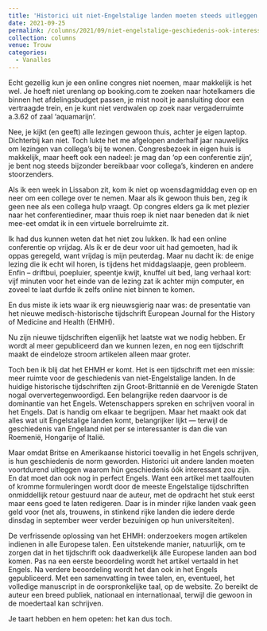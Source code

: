 ```yaml
---
title: 'Historici uit niet-Engelstalige landen moeten steeds uitleggen waarom hún geschiedenis óók interessant is'
date: 2021-09-25
permalink: /columns/2021/09/niet-engelstalige-geschiedenis-ook-interessant/
collection: columns
venue: Trouw
categories:
  - Vanalles
---
```


Echt gezellig kun je een online congres niet noemen, maar makkelijk is het wel. Je hoeft niet urenlang op booking.com te zoeken naar hotelkamers die binnen het afdelingsbudget passen, je mist nooit je aansluiting door een vertraagde trein, en je kunt niet verdwalen op zoek naar vergaderruimte a.3.62 of zaal ‘aquamarijn’.

Nee, je kijkt (en geeft) alle lezingen gewoon thuis, achter je eigen laptop. Dichterbij kan niet. Toch lukte het me afgelopen anderhalf jaar nauwelijks om lezingen van collega’s bij te wonen. Congresbezoek in eigen huis is makkelijk, maar heeft ook een nadeel: je mag dan ‘op een conferentie zijn’, je bent nog steeds bijzonder bereikbaar voor collega’s, kinderen en andere stoorzenders.

Als ik een week in Lissabon zit, kom ik niet op woensdagmiddag even op en neer om een college over te nemen. Maar als ik gewoon thuis ben, zeg ik geen nee als een collega hulp vraagt. Op congres elders ga ik met plezier naar het conferentiediner, maar thuis roep ik niet naar beneden dat ik niet mee-eet omdat ik in een virtuele borrelruimte zit.

Ik had dus kunnen weten dat het niet zou lukken. Ik had een online conferentie op vrijdag. Als ik er de deur voor uit had gemoeten, had ik oppas geregeld, want vrijdag is mijn peuterdag. Maar nu dacht ik: de enige lezing die ik echt wil horen, is tijdens het middagslaapje, geen probleem. Enfin – driftbui, poepluier, speentje kwijt, knuffel uit bed, lang verhaal kort: vijf minuten voor het einde van de lezing zat ik achter mijn computer, en zoveel te laat durfde ik zelfs online niet binnen te komen.

En dus miste ik iets waar ik erg nieuwsgierig naar was: de presentatie van het nieuwe medisch-historische tijdschrift European Journal for the History of Medicine and Health (EHMH).

Nu zijn nieuwe tijdschriften eigenlijk het laatste wat we nodig hebben. Er wordt al meer gepubliceerd dan we kunnen lezen, en nog een tijdschrift maakt de eindeloze stroom artikelen alleen maar groter.

Toch ben ik blij dat het EHMH er komt. Het is een tijdschrift met een missie: meer ruimte voor de geschiedenis van niet-Engelstalige landen. In de huidige historische tijdschriften zijn Groot-Brittannië en de Verenigde Staten nogal oververtegenwoordigd. Een belangrijke reden daarvoor is de dominantie van het Engels. Wetenschappers spreken en schrijven vooral in het Engels. Dat is handig om elkaar te begrijpen. Maar het maakt ook dat alles wat uit Engelstalige landen komt, belangrijker lijkt — terwijl de geschiedenis van Engeland niet per se interessanter is dan die van Roemenië, Hongarije of Italië.

Maar omdat Britse en Amerikaanse historici toevallig in het Engels schrijven, is hun geschiedenis de norm geworden. Historici uit andere landen moeten voortdurend uitleggen waarom hún geschiedenis óók interessant zou zijn. En dat moet dan ook nog in perfect Engels. Want een artikel met taalfouten of kromme formuleringen wordt door de meeste Engelstalige tijdschriften onmiddellijk retour gestuurd naar de auteur, met de opdracht het stuk eerst maar eens goed te laten redigeren. Daar is in minder rijke landen vaak geen geld voor (net als, trouwens, in stinkend rijke landen die iedere derde dinsdag in september weer verder bezuinigen op hun universiteiten).

De verfrissende oplossing van het EHMH: onderzoekers mogen artikelen indienen in alle Europese talen. Een uitstekende manier, natuurlijk, om te zorgen dat in het tijdschrift ook daadwerkelijk álle Europese landen aan bod komen. Pas na een eerste beoordeling wordt het artikel vertaald in het Engels. Na verdere beoordeling wordt het dan ook in het Engels gepubliceerd. Met een samenvatting in twee talen, en, eventueel, het volledige manuscript in de oorspronkelijke taal, op de website. Zo bereikt de auteur een breed publiek, nationaal en internationaal, terwijl die gewoon in de moedertaal kan schrijven.

Je taart hebben en hem opeten: het kan dus toch.
